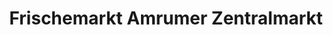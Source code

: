 ---
title: "Frischemarkt Amrumer Zentralmarkt"
url: /wittduen-auf-amrum/frischemarkt-amrumer-zentralmarkt/
shop: Supermarkt
---